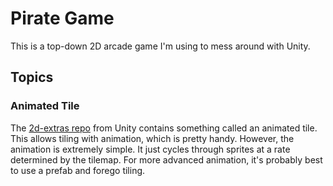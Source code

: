 # Pirate Game

This is a top-down 2D arcade game I'm using to mess around with Unity.

## Topics

### Animated Tile

The [2d-extras repo](https://github.com/Unity-Technologies/2d-extras) from Unity contains something called an animated tile. This allows tiling with animation, which is pretty handy. However, the animation is extremely simple. It just cycles through sprites at a rate determined by the tilemap. For more advanced animation, it's probably best to use a prefab and forego tiling.